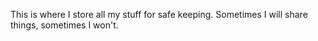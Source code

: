 This is where I store all my stuff for safe keeping. Sometimes I will share things, sometimes I won't.

